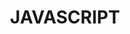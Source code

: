 ---
title: "JAVASCRIPT"
layout: categories
categories: javascript
permalink: /javascript/
author_profile: true
sidebar_main: true
---